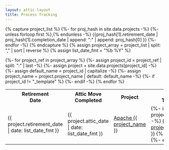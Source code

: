 ```yaml
---
layout: attic-layout
title: Process Tracking
---
```


{% capture project_list %}
{%- for proj_hash in site.data.projects -%}
  {%- unless forloop.first %},{% endunless -%}
  {{proj_hash[1].retirement_date | proj_hash[1].completion_date | append: ":" | append: proj_hash[0] }}
{%- endfor -%}
{% endcapture %}
{% assign project_array = project_list | split: "," | sort | reverse %}
{% assign list_date_fmt = "%b %Y" %}

<div class="section-content">
<p>
  <table>
    <tr><th>Retirement<br />Date</th><th>Attic Move<br />Completed</th><th>Project</th><th>Attic<br />Tracking</th></tr>
    {%- for project_ref in project_array %}
      {%- assign project_id   = project_ref | split: ":" | last -%}
      {%- assign project      = site.data.projects[project_id] -%}
      {%- assign default_name = project_id | capitalize -%}
      {%- assign project_name = project.project_name | default: default_name -%}
      {%- if project_id != "_template" %}
        <tr>
          <td>{{ project.retirement_date | date: list_date_fmt }}</td>
          <td>{{ project.attic_date | date: list_date_fmt }}</td>
          <td><a href="/projects/{{ project_id }}.html">Apache {{ project_name }}</a></td>
          <td>
          {%- if project.attic_issue -%}
            <a href="https://issues.apache.org/jira/browse/{{ project.attic_issue }}">{{ project.attic_issue }}</a>
          {%- else -%}
            -
          {%- endif -%}
          </td>
        </tr>
      {%- endif -%}
    {% endfor %}
  </table>
</p>
</div>


